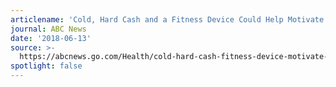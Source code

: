 ```yaml
---
articlename: 'Cold, Hard Cash and a Fitness Device Could Help Motivate People to Exercise'
journal: ABC News
date: '2018-06-13'
source: >-
  https://abcnews.go.com/Health/cold-hard-cash-fitness-device-motivate-people-exercise/story?id=55836225
spotlight: false
---
```



